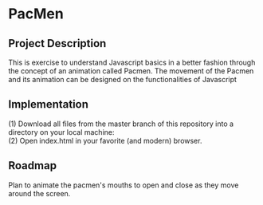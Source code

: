 # PacMen

<h2>Project Description</h2>
This is exercise to understand Javascript  basics in a better fashion through the concept of an animation called Pacmen.
The movement of the Pacmen and its animation can be designed on the functionalities of Javascript

<h2>Implementation</h2>
(1) Download all files from the master branch of this repository into a directory on your local machine: 
<br>
(2) Open index.html in your favorite (and modern) browser.

<h2>Roadmap</h2>
Plan to animate the pacmen's mouths to open and close as they move around the screen.


